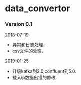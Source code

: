 # data_convertor #

### Version 0.1 ###
2018-07-19
* 异常和日志处理．
* csv文件的处理．

2019-01-25
* 升级kafka到2.0,confluent到5.0.
* 载入ip数据出错的修改.